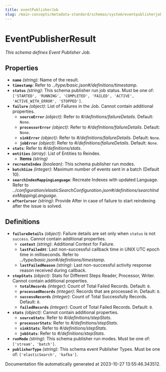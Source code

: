 ```yaml
---
title: eventPublisherJob
slug: /main-concepts/metadata-standard/schemas/system/eventpublisherjob
---
```


# EventPublisherResult

*This schema defines Event Publisher Job.*

## Properties

- **`name`** *(string)*: Name of the result.
- **`timestamp`**: Refer to *../type/basic.json#/definitions/timestamp*.
- **`status`** *(string)*: This schema publisher run job status. Must be one of: `['STARTED', 'RUNNING', 'COMPLETED', 'FAILED', 'ACTIVE', 'ACTIVE_WITH_ERROR', 'STOPPED']`.
- **`failure`** *(object)*: List of Failures in the Job. Cannot contain additional properties.
  - **`sourceError`** *(object)*: Refer to *#/definitions/failureDetails*. Default: `None`.
  - **`processorError`** *(object)*: Refer to *#/definitions/failureDetails*. Default: `None`.
  - **`sinkError`** *(object)*: Refer to *#/definitions/failureDetails*. Default: `None`.
  - **`jobError`** *(object)*: Refer to *#/definitions/failureDetails*. Default: `None`.
- **`stats`**: Refer to *#/definitions/stats*.
- **`entities`** *(array)*: List of Entities to Reindex.
  - **Items** *(string)*
- **`recreateIndex`** *(boolean)*: This schema publisher run modes.
- **`batchSize`** *(integer)*: Maximum number of events sent in a batch (Default 10).
- **`searchIndexMappingLanguage`**: Recreate Indexes with updated Language. Refer to *../configuration/elasticSearchConfiguration.json#/definitions/searchIndexMappingLanguage*.
- **`afterCursor`** *(string)*: Provide After in case of failure to start reindexing after the issue is solved.
## Definitions

- **`failureDetails`** *(object)*: Failure details are set only when `status` is not `success`. Cannot contain additional properties.
  - **`context`** *(string)*: Additional Context for Failure.
  - **`lastFailedAt`**: Last non-successful callback time in UNIX UTC epoch time in milliseconds. Refer to *../type/basic.json#/definitions/timestamp*.
  - **`lastFailedReason`** *(string)*: Last non-successful activity response reason received during callback.
- **`stepStats`** *(object)*: Stats for Different Steps Reader, Processor, Writer. Cannot contain additional properties.
  - **`totalRecords`** *(integer)*: Count of Total Failed Records. Default: `0`.
  - **`processedRecords`** *(integer)*: Records that are processed in. Default: `0`.
  - **`successRecords`** *(integer)*: Count of Total Successfully Records. Default: `0`.
  - **`failedRecords`** *(integer)*: Count of Total Failed Records. Default: `0`.
- **`stats`** *(object)*: Cannot contain additional properties.
  - **`sourceStats`**: Refer to *#/definitions/stepStats*.
  - **`processorStats`**: Refer to *#/definitions/stepStats*.
  - **`sinkStats`**: Refer to *#/definitions/stepStats*.
  - **`jobStats`**: Refer to *#/definitions/stepStats*.
- **`runMode`** *(string)*: This schema publisher run modes. Must be one of: `['stream', 'batch']`.
- **`publisherType`** *(string)*: This schema event Publisher Types. Must be one of: `['elasticSearch', 'kafka']`.


Documentation file automatically generated at 2023-10-27 13:55:46.343512.
